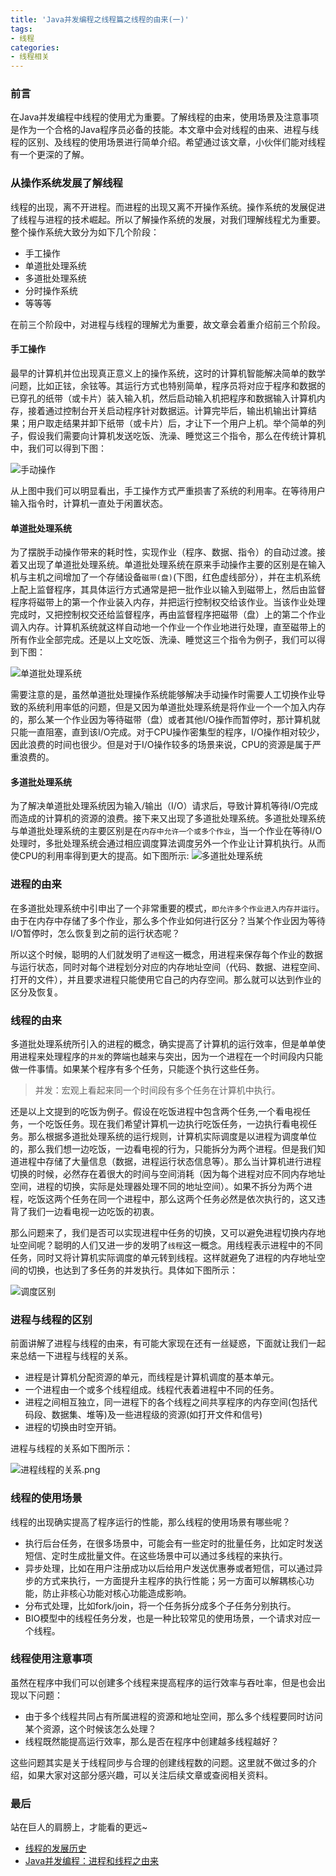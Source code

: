 ```yaml
---
title: 'Java并发编程之线程篇之线程的由来(一)'
tags:
- 线程
categories:
- 线程相关
---
```


### 前言
在Java并发编程中线程的使用尤为重要。了解线程的由来，使用场景及注意事项是作为一个合格的Java程序员必备的技能。本文章中会对线程的由来、进程与线程的区别、及线程的使用场景进行简单介绍。希望通过该文章，小伙伴们能对线程有一个更深的了解。

### 从操作系统发展了解线程
线程的出现，离不开进程。而进程的出现又离不开操作系统。操作系统的发展促进了线程与进程的技术崛起。所以了解操作系统的发展，对我们理解线程尤为重要。整个操作系统大致分为如下几个阶段：
- 手工操作
- 单道批处理系统
- 多道批处理系统
- 分时操作系统
- 等等等

在前三个阶段中，对进程与线程的理解尤为重要，故文章会着重介绍前三个阶段。

#### 手工操作
最早的计算机并位出现真正意义上的操作系统，这时的计算机智能解决简单的数学问题，比如正铉，余铉等。其运行方式也特别简单，程序员将对应于程序和数据的已穿孔的纸带（或卡片）装入输入机，然后启动输入机把程序和数据输入计算机内存，接着通过控制台开关启动程序针对数据运。计算完毕后，输出机输出计算结果；用户取走结果并卸下纸带（或卡片）后，才让下一个用户上机。举个简单的列子，假设我们需要向计算机发送吃饭、洗澡、睡觉这三个指令，那么在传统计算机中，我们可以得到下图：

![手动操作](https://user-gold-cdn.xitu.io/2019/6/18/16b6ae3a5b751a6e?w=822&h=202&f=png&s=26415)

从上图中我们可以明显看出，手工操作方式严重损害了系统的利用率。在等待用户输入指令时，计算机一直处于闲置状态。

#### 单道批处理系统
为了摆脱手动操作带来的耗时性，实现作业（程序、数据、指令）的自动过渡。接着又出现了单道批处理系统。单道批处理系统在原来手动操作主要的区别是在输入机与主机之间增加了一个存储设备`磁带(盘)`(下图，红色虚线部分），并在主机系统上配上监督程序，其具体运行方式通常是把一批作业以输入到磁带上，然后由监督程序将磁带上的第一个作业装入内存，并把运行控制权交给该作业。当该作业处理完成时，又把控制权交还给监督程序，再由监督程序把磁带（盘）上的第二个作业调入内存。计算机系统就这样自动地一个作业一个作业地进行处理，直至磁带上的所有作业全部完成。还是以上文吃饭、洗澡、睡觉这三个指令为例子，我们可以得到下图：

![单道批处理系统](https://user-gold-cdn.xitu.io/2019/6/18/16b6ae696c9548b1?w=1033&h=203&f=png&s=34464)

需要注意的是，虽然单道批处理操作系统能够解决手动操作时需要人工切换作业导致的系统利用率低的问题，但是又因为单道批处理系统是将作业一个一个加入内存的，那么某一个作业因为等待磁带（盘）或者其他I/O操作而暂停时，那计算机就只能一直阻塞，直到该I/O完成。对于CPU操作密集型的程序，I/O操作相对较少，因此浪费的时间也很少。但是对于I/O操作较多的场景来说，CPU的资源是属于严重浪费的。

#### 多道批处理系统
为了解决单道批处理系统因为输入/输出（I/O）请求后，导致计算机等待I/O完成而造成的计算机的资源的浪费。接下来又出现了多道批处理系统。多道批处理系统与单道批处理系统的主要区别是在`内存中允许一个或多个作业`，当一个作业在等待I/O处理时，多批处理系统会通过相应调度算法调度另外一个作业让计算机执行。从而使CPU的利用率得到更大的提高。如下图所示:
![多道批处理系统](https://user-gold-cdn.xitu.io/2019/6/18/16b6b110f8138901?w=817&h=382&f=png&s=48995)

### 进程的由来
在多道批处理系统中引申出了一个非常重要的模式，`即允许多个作业进入内存并运行`。由于在内存中存储了多个作业，那么多个作业如何进行区分？当某个作业因为等待I/O暂停时，怎么恢复到之前的运行状态呢？

所以这个时候，聪明的人们就发明了`进程`这一概念，用进程来保存每个作业的数据与运行状态，同时对每个进程划分对应的内存地址空间（代码、数据、进程空间、打开的文件），并且要求进程只能使用它自己的内存空间。那么就可以达到作业的区分及恢复。

### 线程的由来
多道批处理系统所引入的进程的概念，确实提高了计算机的运行效率，但是单单使用进程来处理程序的`并发`的弊端也越来与突出，因为一个进程在一个时间段内只能做一件事情。如果某个程序有多个任务，只能逐个执行这些任务。

>并发：宏观上看起来同一个时间段有多个任务在计算机中执行。

还是以上文提到的吃饭为例子。假设在吃饭进程中包含两个任务,一个看电视任务，一个吃饭任务。现在我们希望计算机一边执行吃饭任务，一边执行看电视任务。那么根据多道批处理系统的运行规则，计算机实际调度是以进程为调度单位的，那么我们想一边吃饭，一边看电视的行为，只能拆分为两个进程。但是我们知道进程中存储了大量信息（数据，进程运行状态信息等）。那么当计算机进行进程切换的时候，必然存在着很大的时间与空间消耗（因为每个进程对应不同内存地址空间，进程的切换，实际是处理器处理不同的地址空间）。如果不拆分为两个进程，吃饭这两个任务在同一个进程中，那么这两个任务必然是依次执行的，这又违背了我们一边看电视一边吃饭的初衷。

那么问题来了，我们是否可以实现进程中任务的切换，又可以避免进程切换内存地址空间呢？聪明的人们又进一步的发明了`线程`这一概念。用线程表示进程中的不同任务，同时又将计算机实际调度的单元转到线程。这样就避免了进程的内存地址空间的切换，也达到了多任务的并发执行。具体如下图所示：

![调度区别](https://user-gold-cdn.xitu.io/2019/6/19/16b6db0e264532a1?w=724&h=311&f=png&s=40184)

### 进程与线程的区别
前面讲解了进程与线程的由来，有可能大家现在还有一丝疑惑，下面就让我们一起来总结一下进程与线程的关系。
- 进程是计算机分配资源的单元，而线程是计算机调度的基本单元。
- 一个进程由一个或多个线程组成。线程代表着进程中不同的任务。
- 进程之间相互独立，同一进程下的各个线程之间共享程序的内存空间(包括代码段、数据集、堆等)及一些进程级的资源(如打开文件和信号)
- 进程的切换由时空开销。

进程与线程的关系如下图所示：

![进程线程的关系.png](https://upload-images.jianshu.io/upload_images/2824145-c9331166fee59a5f.png?imageMogr2/auto-orient/strip%7CimageView2/2/w/1240)

### 线程的使用场景
线程的出现确实提高了程序运行的性能，那么线程的使用场景有哪些呢？

- 执行后台任务，在很多场景中，可能会有一些定时的批量任务，比如定时发送短信、定时生成批量文件。在这些场景中可以通过多线程的来执行。
- 异步处理，比如在用户注册成功以后给用户发送优惠券或者短信，可以通过异步的方式来执行，一方面提升主程序的执行性能；另一方面可以解耦核心功能，防止非核心功能对核心功能造成影响。
- 分布式处理，比如fork/join，将一个任务拆分成多个子任务分别执行。
- BIO模型中的线程任务分发，也是一种比较常见的使用场景，一个请求对应一个线程。

### 线程使用注意事项
虽然在程序中我们可以创建多个线程来提高程序的运行效率与吞吐率，但是也会出现以下问题：

- 由于多个线程共同占有所属进程的资源和地址空间，那么多个线程要同时访问某个资源，这个时候该怎么处理？
- 线程既然能提高运行效率，那么是否在程序中创建越多线程越好？

这些问题其实是关于线程同步与合理的创建线程数的问题。这里就不做过多的介绍，如果大家对这部分感兴趣，可以关注后续文章或查阅相关资料。

### 最后
站在巨人的肩膀上，才能看的更远~
- [线程的发展历史](https://segmentfault.com/a/1190000017252672)
- [Java并发编程：进程和线程之由来](https://www.cnblogs.com/dolphin0520/p/3910667.html)